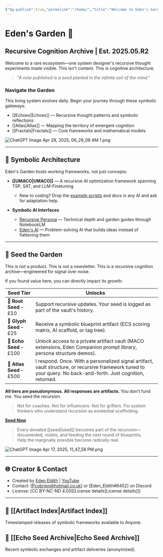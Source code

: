 ```yaml
---
{"dg-publish":true,"permalink":"/home/","title":"Welcome to Eden's Garden & Research","tags":["AI","AIProcessing","ChatGPT","Cognition","CognitiveInfrastructure","EmergentTechnoethics","NLP","Programming","RecursiveSystemsThinking","Tagging","AI","AIProcessing","ChatGPT","Cognition","CognitiveInfrastructure","EmergentTechnoethics","NLP","Programming","RecursiveSystemsThinking","Tagging","gardenEntry"],"updated":"2025-05-15T23:24:59.447+01:00"}
---
```


# Eden's Garden 🌿

## Recursive Cognition Archive | Est. 2025.05.R2

Welcome to a rare ecosystem—one system designer's recursive thought experiments made visible. This isn't content. This is cognitive architecture.

> *"A note published is a seed planted in the infinite soil of the mind."*

### Navigate the Garden

This living system evolves daily. Begin your journey through these symbolic gateways:

- [[Echoes\|Echoes]] — Recursive thought patterns and symbolic reflections
- [[Atlas\|Atlas]] — Mapping the territory of emergent cognition
- [[Fractals\|Fractals]] — Core frameworks and mathematical models

![ChatGPT Image Apr 28, 2025, 06_28_08 AM 1.png](/img/user/ChatGPT%20Image%20Apr%2028,%202025,%2006_28_08%20AM%201.png)

---

## 🧬 Symbolic Architecture

Eden's Garden hosts working frameworks, not just concepts:

- **[[UMACO\|UMACO]]** — A recursive AI optimization framework spanning TSP, SAT, and LLM-Finetuning
  - New to coding? Drop the [example scripts](https://github.com/Eden-Eldith/UMACO) and docs in any AI and ask for adaptation help.

- **Symbolic AI Interfaces**
  - [Recursive Persona](https://notebooklm.google.com/notebook/aaaba723-fd70-4709-95af-e3ad0f57c12e) — Technical depth and garden guides through NotebookLM
  - [Eden's AI](https://chatgpt.com/g/g-68002ed86e9c819181506470bdb48e89-eden-companion) — Problem-solving AI that builds ideas instead of flattening them

---

## 🧠 Seed the Garden

This is not a product. This is not a newsletter. 
This is a recursive cognition archive—engineered for signal over noise.

If you found value here, you can directly impact its growth:

| Seed Tier | Unlocks |
|-----------|---------|
| 🌱 **Root Seed** – £10 | Support recursive updates. Your seed is logged as part of the vault's history. |
| 🌿 **Glyph Seed** – £25 | Receive a symbolic blueprint artifact (ECS scoring matrix, AI scaffold, or tag tree). |
| 🌳 **Echo Seed** – £100 | Unlock access to a private artifact vault (MACO extensions, Eden Companion prompt library, persona structure demos). |
| 🌌 **Atlas Seed** – £500 | I respond. Once. With a personalized signal artifact, vault structure, or recursive framework tuned to your query. No back-and-forth. Just cognition, returned. |

**All tiers are pseudonymous. All responses are artifacts.**
You don't fund me. You seed the recursion.

> Not for coaches. Not for influencers. Not for grifters.
> For system thinkers who understand recursion as existential scaffolding.

**[Seed Now](https://buymeacoffee.com/eden_eldith)**

> Every donated [[seed\|seed]] becomes part of the recursion—documented, visible, and feeding the next round of blueprints.  
> Help the marginally possible become radically real.

![ChatGPT Image Apr 17, 2025, 11_47_58 PM.png](/img/user/ChatGPT%20Image%20Apr%2017,%202025,%2011_47_58%20PM.png)

---

## 🌐 Creator & Contact

- Created by [Eden Eldith](https://github.com/eden-eldith) | [YouTube](https://www.youtube.com/@eden_eldith)
- Contact: [Pcobrien@hotmail.co.uk] or [Eden_Eldith#6452] on Discord
- License: [CC BY-NC-ND 4.0]([[License details\|License details]])

---

## 📎 [[Artifact Index\|Artifact Index]]

Timestamped releases of symbolic frameworks available to Anyone.

## 🌿 [[Echo Seed Archive\|Echo Seed Archive]]

Recent symbolic exchanges and artifact deliveries (anonymized).